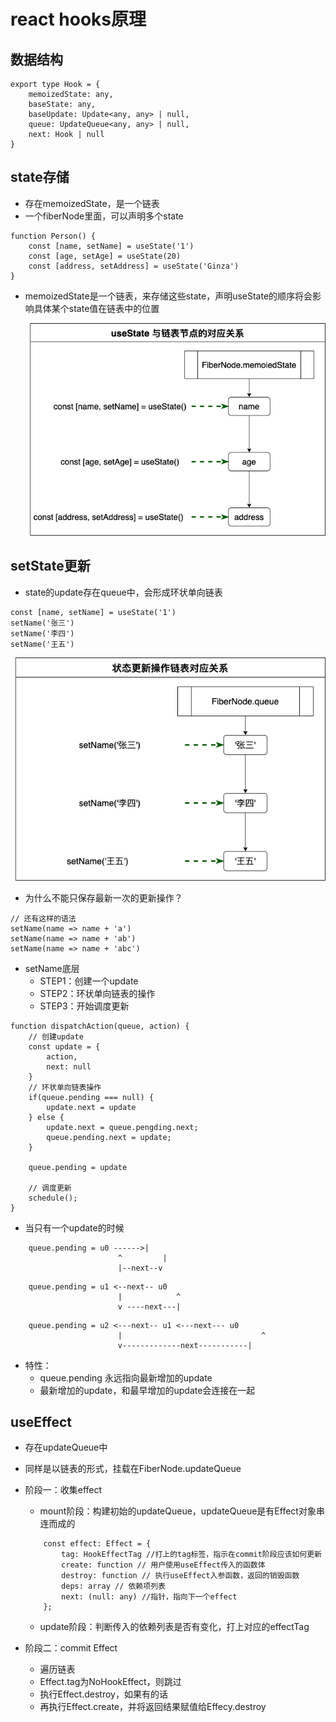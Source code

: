 # react hooks原理
## 数据结构
```
export type Hook = {
	memoizedState: any,
	baseState: any,
	baseUpdate: Update<any, any> | null,
	queue: UpdateQueue<any, any> | null,
	next: Hook | null
}
```
## state存储
- 存在memoizedState，是一个链表
- 一个fiberNode里面，可以声明多个state

```
function Person() {
	const [name, setName] = useState('1')
	const [age, setAge] = useState(20)
	const [address, setAddress] = useState('Ginza')
}
```

- memoizedState是一个链表，来存储这些state，声明useState的顺序将会影响具体某个state值在链表中的位置

	<img style='width:560px;' src='./img/hooks_memoizedState.png' />
	
	
## setState更新
- state的update存在queue中，会形成环状单向链表

```
const [name, setName] = useState('1')
setName('张三')
setName('李四')
setName('王五')
```

 <img style='width:560px;' src='./img/hooks_updateQueue.png' />
 
- 为什么不能只保存最新一次的更新操作？

```
// 还有这样的语法
setName(name => name + 'a')
setName(name => name + 'ab')
setName(name => name + 'abc')
```
- setName底层
	- STEP1：创建一个update
	- STEP2：环状单向链表的操作
	- STEP3：开始调度更新

```
function dispatchAction(queue, action) {
	// 创建update
	const update = {
		action,
		next: null
	}
	// 环状单向链表操作
	if(queue.pending === null) {
		update.next = update
	} else {
		update.next = queue.pengding.next;
		queue.pending.next = update;
	}
	
	queue.pending = update
	                                                                        	                                                                                                                                                                                   
	// 调度更新
	schedule();
}

```

- 当只有一个update的时候

```
	queue.pending = u0 ------>|
						^	      |
						|--next--v
```

```
	queue.pending = u1 <--next-- u0
						|            ^
						v ----next---|
```

```
	queue.pending = u2 <---next-- u1 <---next--- u0
						|				                ^
						v-------------next-----------|
```

- 特性：
	- queue.pending 永远指向最新增加的update
	- 最新增加的update，和最早增加的update会连接在一起 
## useEffect
- 存在updateQueue中
- 同样是以链表的形式，挂载在FiberNode.updateQueue
- 阶段一：收集effect
	- mount阶段：构建初始的updateQueue，updateQueue是有Effect对象串连而成的

	```
		const effect: Effect = { 
			tag: HookEffectTag //打上的tag标签，指示在commit阶段应该如何更新
			create: function // 用户使用useEffect传入的函数体
			destroy: function // 执行useEffect入参函数，返回的销毁函数
			deps: array // 依赖项列表
			next: (null: any) //指针，指向下一个effect
		};
	```
	
	- update阶段：判断传入的依赖列表是否有变化，打上对应的effectTag

- 阶段二：commit Effect
	- 遍历链表
	- Effect.tag为NoHookEffect，则跳过
	- 执行Effect.destroy，如果有的话
	- 再执行Effect.create，并将返回结果赋值给Effecy.destroy